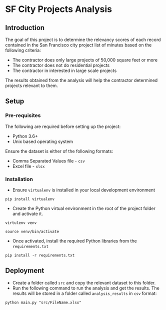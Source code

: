 # SF City Projects Analysis

## Introduction
The goal of this project is to determine the relevancy scores of each record contained in the San Francisco city project list of minutes based on the following criteria:

* The contractor does only large projects of 50,000 square feet or more
* The contractor does not do residential projects
* The contractor in interested in large scale projects


The results obtained from the analysis will help the contractor determined projects relevant to them.


## Setup
### Pre-requisites
The following are required before setting up the project:

* Python 3.6+
* Unix based operating system

Ensure the dataset is either of the following formats:

* Comma Separated Values file - `csv`
* Excel file - `xlsx`


### Installation
* Ensure `virtualenv` is installed in your local development environment

```
pip install virtualenv

```
* Create the Python virtual environment in the root of the project folder and activate it.

```
virtulenv venv

source venv/bin/activate
```
* Once activated, install the required Python libraries from the `requirements.txt`

```
pip install -r requirements.txt

```
## Deployment
* Create a folder called `src` and copy the relevant dataset to this folder.
* Run the following command to run the analysis and get the results. The results will be stored in a folder called `analysis_results` in `csv` format:


```
python main.py "src/FileName.xlsx"
```
